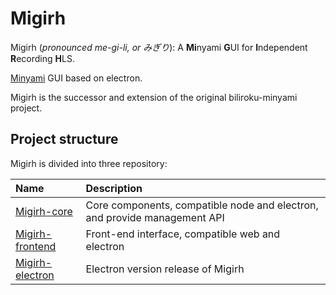 # Migirh

Migirh (*pronounced me-gi-li, or みぎり*): A **Mi**nyami **G**UI for **I**ndependent **R**ecording **H**LS.

[Minyami](https://github.com/Last-Order/Minyami) GUI based on electron.

Migirh is the successor and extension of the original biliroku-minyami project.

## Project structure

Migirh is divided into three repository:

|Name|Description
|:---|:---
|[Migirh-core](https://github.com/zyzsdy/Migirh-core)|Core components, compatible node and electron, and provide management API
|[Migirh-frontend](https://github.com/zyzsdy/Migirh-frontend)|Front-end interface, compatible web and electron
|[Migirh-electron](https://github.com/zyzsdy/Migirh-electron)|Electron version release of Migirh
